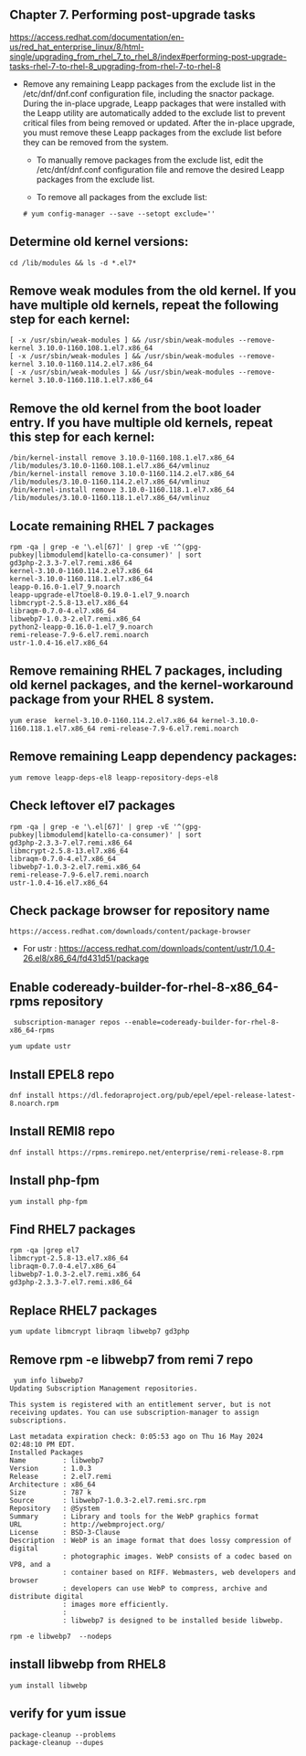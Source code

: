 ## Chapter 7. Performing post-upgrade tasks

https://access.redhat.com/documentation/en-us/red_hat_enterprise_linux/8/html-single/upgrading_from_rhel_7_to_rhel_8/index#performing-post-upgrade-tasks-rhel-7-to-rhel-8_upgrading-from-rhel-7-to-rhel-8


- Remove any remaining Leapp packages from the exclude list in the /etc/dnf/dnf.conf configuration file, including the snactor package. During the in-place upgrade, Leapp packages that were installed with the Leapp utility are automatically added to the exclude list to prevent critical files from being removed or updated. After the in-place upgrade, you must remove these Leapp packages from the exclude list before they can be removed from the system.

    -  To manually remove packages from the exclude list, edit the /etc/dnf/dnf.conf configuration file and remove the desired Leapp packages from the exclude list.

    -  To remove all packages from the exclude list:


    ~~~
    # yum config-manager --save --setopt exclude=''
    ~~~



## Determine old kernel versions: 
~~~
cd /lib/modules && ls -d *.el7*
~~~

## Remove weak modules from the old kernel. If you have multiple old kernels, repeat the following step for each kernel: 
~~~
[ -x /usr/sbin/weak-modules ] && /usr/sbin/weak-modules --remove-kernel 3.10.0-1160.108.1.el7.x86_64
[ -x /usr/sbin/weak-modules ] && /usr/sbin/weak-modules --remove-kernel 3.10.0-1160.114.2.el7.x86_64
[ -x /usr/sbin/weak-modules ] && /usr/sbin/weak-modules --remove-kernel 3.10.0-1160.118.1.el7.x86_64
~~~

## Remove the old kernel from the boot loader entry. If you have multiple old kernels, repeat this step for each kernel: 
~~~
/bin/kernel-install remove 3.10.0-1160.108.1.el7.x86_64 /lib/modules/3.10.0-1160.108.1.el7.x86_64/vmlinuz
/bin/kernel-install remove 3.10.0-1160.114.2.el7.x86_64 /lib/modules/3.10.0-1160.114.2.el7.x86_64/vmlinuz
/bin/kernel-install remove 3.10.0-1160.118.1.el7.x86_64 /lib/modules/3.10.0-1160.118.1.el7.x86_64/vmlinuz
~~~
## Locate remaining RHEL 7 packages
~~~
rpm -qa | grep -e '\.el[67]' | grep -vE '^(gpg-pubkey|libmodulemd|katello-ca-consumer)' | sort
gd3php-2.3.3-7.el7.remi.x86_64
kernel-3.10.0-1160.114.2.el7.x86_64
kernel-3.10.0-1160.118.1.el7.x86_64
leapp-0.16.0-1.el7_9.noarch
leapp-upgrade-el7toel8-0.19.0-1.el7_9.noarch
libmcrypt-2.5.8-13.el7.x86_64
libraqm-0.7.0-4.el7.x86_64
libwebp7-1.0.3-2.el7.remi.x86_64
python2-leapp-0.16.0-1.el7_9.noarch
remi-release-7.9-6.el7.remi.noarch
ustr-1.0.4-16.el7.x86_64
~~~

## Remove remaining RHEL 7 packages, including old kernel packages, and the kernel-workaround package from your RHEL 8 system. 
~~~
yum erase  kernel-3.10.0-1160.114.2.el7.x86_64 kernel-3.10.0-1160.118.1.el7.x86_64 remi-release-7.9-6.el7.remi.noarch
~~~

## Remove remaining Leapp dependency packages:
~~~
yum remove leapp-deps-el8 leapp-repository-deps-el8
~~~

## Check leftover el7 packages
~~~
rpm -qa | grep -e '\.el[67]' | grep -vE '^(gpg-pubkey|libmodulemd|katello-ca-consumer)' | sort
gd3php-2.3.3-7.el7.remi.x86_64
libmcrypt-2.5.8-13.el7.x86_64
libraqm-0.7.0-4.el7.x86_64
libwebp7-1.0.3-2.el7.remi.x86_64
remi-release-7.9-6.el7.remi.noarch
ustr-1.0.4-16.el7.x86_64
~~~

## Check package browser for repository name 
~~~
https://access.redhat.com/downloads/content/package-browser
~~~
- For ustr : https://access.redhat.com/downloads/content/ustr/1.0.4-26.el8/x86_64/fd431d51/package

## Enable codeready-builder-for-rhel-8-x86_64-rpms repository
~~~
 subscription-manager repos --enable=codeready-builder-for-rhel-8-x86_64-rpms
~~~
~~~
yum update ustr
~~~


## Install EPEL8 repo ##
~~~
dnf install https://dl.fedoraproject.org/pub/epel/epel-release-latest-8.noarch.rpm
~~~

## Install REMI8 repo
~~~
dnf install https://rpms.remirepo.net/enterprise/remi-release-8.rpm
~~~

## Install php-fpm
~~~
yum install php-fpm
~~~

## Find RHEL7 packages
~~~
rpm -qa |grep el7
libmcrypt-2.5.8-13.el7.x86_64
libraqm-0.7.0-4.el7.x86_64
libwebp7-1.0.3-2.el7.remi.x86_64
gd3php-2.3.3-7.el7.remi.x86_64
~~~
## Replace RHEL7 packages 
~~~
yum update libmcrypt libraqm libwebp7 gd3php
~~~

## Remove rpm -e libwebp7  from remi 7 repo 
~~~
 yum info libwebp7
Updating Subscription Management repositories.

This system is registered with an entitlement server, but is not receiving updates. You can use subscription-manager to assign subscriptions.

Last metadata expiration check: 0:05:53 ago on Thu 16 May 2024 02:48:10 PM EDT.
Installed Packages
Name         : libwebp7
Version      : 1.0.3
Release      : 2.el7.remi
Architecture : x86_64
Size         : 787 k
Source       : libwebp7-1.0.3-2.el7.remi.src.rpm
Repository   : @System
Summary      : Library and tools for the WebP graphics format
URL          : http://webmproject.org/
License      : BSD-3-Clause
Description  : WebP is an image format that does lossy compression of digital
             : photographic images. WebP consists of a codec based on VP8, and a
             : container based on RIFF. Webmasters, web developers and browser
             : developers can use WebP to compress, archive and distribute digital
             : images more efficiently.
             : 
             : libwebp7 is designed to be installed beside libwebp.
~~~


~~~
rpm -e libwebp7  --nodeps
~~~

## install libwebp from RHEL8 

~~~
yum install libwebp
~~~

## verify for yum issue
~~~
package-cleanup --problems
package-cleanup --dupes
~~~    
